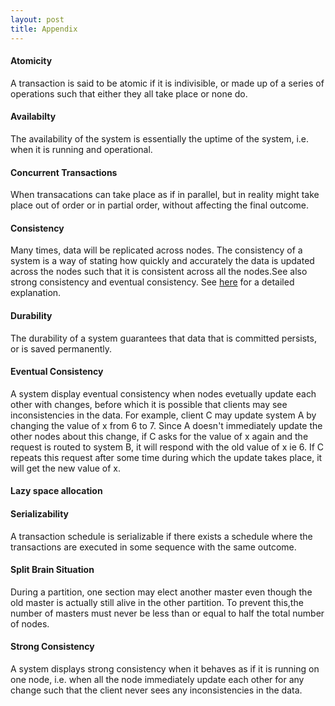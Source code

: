 ```yaml
---
layout: post
title: Appendix
---
```


#### Atomicity 
A transaction is said to be atomic if it is indivisible, or made up of a series of operations such that either they all take place or none do.

#### Availabilty 
The availability of the system is essentially the uptime of the system, i.e. when it is running and operational. 

#### Concurrent Transactions
When transacations can take place as if in parallel, but in reality might take place out of order or in partial order, without affecting the final outcome.

#### Consistency
Many times, data will be replicated across nodes. The consistency of a system is a way of stating how quickly and accurately the data is updated across the nodes such that it is consistent across all the nodes.See also strong consistency and eventual consistency.
See [here](https://mwhittaker.github.io/consistency_in_distributed_systems/1_baseball.html) for a detailed explanation.

#### Durability
The durability of a system guarantees that data that is committed persists, or is saved permanently.

#### Eventual Consistency
A system display eventual consistency when nodes evetually update each other with changes, before which it is possible that clients may see inconsistencies in the data. For example, client C may update system A by changing the value of x from 6 to 7. Since A doesn't immediately update the other nodes about this change, if C asks for the value of x again and the request is routed to system B, it will respond with the old value of x ie 6. If C repeats this request after some time during which the update takes place, it will get the new value of x.

#### Lazy space allocation

#### Serializability 
A transaction schedule is serializable if there exists a schedule where the transactions are executed in some sequence with the same outcome.

#### Split Brain Situation
During a partition, one section may elect another master even though the old master is actually still alive
in the other partition. To prevent this,the number of masters must never be less than or equal to half the 
total number of nodes.

#### Strong Consistency
A system displays strong consistency when it behaves as if it is running on one node, i.e. when all the node immediately update each other for any change such that the client never sees any inconsistencies in the data.
